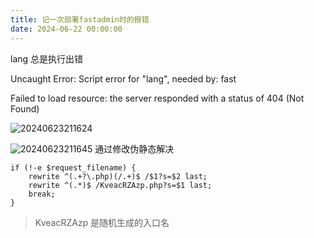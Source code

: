 ```yaml
---
title: 记一次部署fastadmin时的报错
date: 2024-06-22 00:00:00
---
```

lang 总是执行出错

Uncaught Error: Script error for "lang", needed by: fast

Failed to load resource: the server responded with a status of 404 (Not Found)

![20240623211624](http://img.wanstu.cn/vscode/picgo/20240623211624.png)

![20240623211645](http://img.wanstu.cn/vscode/picgo/20240623211645.png)
通过修改伪静态解决

```
if (!-e $request_filename) {
    rewrite ^(.+?\.php)(/.+)$ /$1?s=$2 last;
    rewrite ^(.*)$ /KveacRZAzp.php?s=$1 last;
    break;
}
```

> KveacRZAzp 是随机生成的入口名
